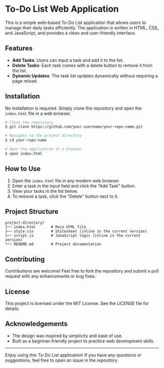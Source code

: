 # To-Do List Web Application

This is a simple web-based To-Do List application that allows users to manage their daily tasks efficiently. The application is written in HTML, CSS, and JavaScript, and provides a clean and user-friendly interface.

## Features
- **Add Tasks**: Users can input a task and add it to the list.
- **Delete Tasks**: Each task comes with a delete button to remove it from the list.
- **Dynamic Updates**: The task list updates dynamically without requiring a page reload.

## Installation
No installation is required. Simply clone the repository and open the `index.html` file in a web browser.

```bash
# Clone the repository
$ git clone https://github.com/your-username/your-repo-name.git

# Navigate to the project directory
$ cd your-repo-name

# Open the application in a browser
$ open index.html
```

## How to Use
1. Open the `index.html` file in any modern web browser.
2. Enter a task in the input field and click the "Add Task" button.
3. View your tasks in the list below.
4. To remove a task, click the "Delete" button next to it.

## Project Structure
```
project-directory/
├── index.html       # Main HTML file
├── style.css        # Stylesheet (inline in the current version)
├── script.js        # JavaScript logic (inline in the current version)
└── README.md        # Project documentation
```

## Contributing
Contributions are welcome! Feel free to fork the repository and submit a pull request with any enhancements or bug fixes.

## License
This project is licensed under the MIT License. See the LICENSE file for details.

## Acknowledgements
- The design was inspired by simplicity and ease of use.
- Built as a beginner-friendly project to practice web development skills.

---

Enjoy using this To-Do List application! If you have any questions or suggestions, feel free to open an issue in the repository.

